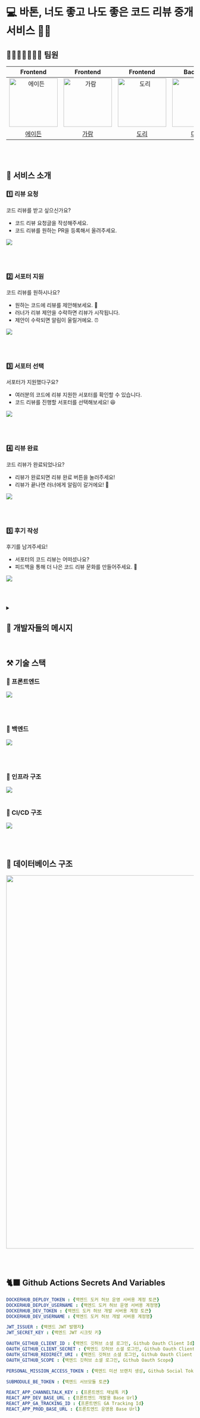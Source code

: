 # 💻 바톤, 너도 좋고 나도 좋은 코드 리뷰 중개 서비스 🏃‍♀️

<h2>👩‍👦‍👦👨‍👨‍👧‍👧 팀원</h2>

|                                       Frontend                                        |                                       Frontend                                        |                                       Frontend                                        |                                        Backend                                         |                                        Backend                                         |                                        Backend                                         |                                        Backend                                        |
|:-------------------------------------------------------------------------------------:|:-------------------------------------------------------------------------------------:|:-------------------------------------------------------------------------------------:|:--------------------------------------------------------------------------------------:|:--------------------------------------------------------------------------------------:|:--------------------------------------------------------------------------------------:|:-------------------------------------------------------------------------------------:|
| <img src="https://avatars.githubusercontent.com/u/62369936?v=4" width=130px alt="에이든"> | <img src="https://avatars.githubusercontent.com/u/116625502?v=4" width=130px alt="가람"> | <img src="https://avatars.githubusercontent.com/u/103256030?v=4" width=130px alt="도리"> | <img src="https://avatars.githubusercontent.com/u/39729721?v=4" width=130px alt="디투"/> | <img src="https://avatars.githubusercontent.com/u/83010167?v=4" width=130px alt="에단"/> | <img src="https://avatars.githubusercontent.com/u/82203978?v=4" width=130px alt="헤나"/> | <img src="https://avatars.githubusercontent.com/u/67318165?v=4" width=130px alt="주디"> |
|                          [에이든](https://github.com/gyeongza)                           |                            [가람](https://github.com/guridaek)                            |                         [도리](https://github.com/tkdrb12)                          |                             [디투](https://github.com/shb03323)                             |                          [에단](https://github.com/cookienc)                          |                           [헤나](https://github.com/hyena0608)                           |                           [주디](https://github.com/eunbii0213)                           |

<br><br>

<h2>🌺 서비스 소개</h2>

<h3>1️⃣ 리뷰 요청</h3>
<p>코드 리뷰를 받고 싶으신가요?</p>
<ul>
  <li>코드 리뷰 요청글을 작성해주세요.</li>
  <li>코드 리뷰를 원하는 PR을 등록해서 올려주세요.</li>
</ul>

<img src="https://github.com/woowacourse-teams/2023-baton/assets/39729721/20edcd1f-99b5-4b91-984a-e28065ccebae">

<br><br>

<h3>2️⃣ 서포터 지원</h3>
<p>코드 리뷰를 원하시나요?</p>
<ul>
  <li>원하는 코드에 리뷰를 제안해보세요. 📨</li>
  <li>러너가 리뷰 제안을 수락하면 리뷰가 시작됩니다.</li>
  <li>제안이 수락되면 알림이 울릴거에요. ⏰</li>
</ul>

<img src="https://github.com/woowacourse-teams/2023-baton/assets/39729721/278a63a1-28ce-4270-b67a-5446ae8ce598">

<br><br>

<h3>3️⃣ 서포터 선택</h3>
<p>서포터가 지원했다구요?</p>
<ul>
  <li>여러분의 코드에 리뷰 지원한 서포터를 확인할 수 있습니다.</li>
  <li>코드 리뷰를 진행할 서포터를 선택해보세요! 😆</li>
</ul>

<img src="https://github.com/woowacourse-teams/2023-baton/assets/39729721/d3026c2e-3b45-492e-99d8-36f4b523fa24">

<br><br>

<h3>4️⃣ 리뷰 완료</h3>
<p>코드 리뷰가 완료되었나요?</p>
<ul>
  <li>리뷰가 완료되면 리뷰 완료 버튼을 눌러주세요!</li>
  <li>리뷰가 끝나면 러너에게 알림이 갈거에요! 🔔</li>
</ul>

<img src="https://github.com/woowacourse-teams/2023-baton/assets/39729721/40a3470c-8653-4ad1-9cac-081c7f49ce30">

<br><br>

<h3>5️⃣ 후기 작성</h3>
<p>후기를 남겨주세요!</p>
<ul>
  <li>서포터의 코드 리뷰는 어떠셨나요?</li>
  <li>피드백을 통해 더 나은 코드 리뷰 문화를 만들어주세요. 💌</li>
</ul>

<img src="https://github.com/woowacourse-teams/2023-baton/assets/39729721/89661756-d0c6-4cbf-a6da-f962fa98fc07">

<br><br>

<details>
<summary> <h2>📄 개발자들의 메시지</h2> </summary>

### To. 개발자 지망생 🐣

혼자서 개발 공부를 하고 계신가요? 주변에 도와줄 개발자가 없으신가요?

강의로 배운 지식들을 막상 내 코드에 적용하다보면, 내가 지금 알맞게 적용하고 있는지 궁금해집니다.

그래서 코드 리뷰를 받아야겠다는 생각을 하고 보니, 주변에 딱히 부탁할 사람도 없고 '이 정도 코드를 리뷰 받아도 되는 건가?'라는 생각이 듭니다.

하지만 시중에 있는 멘토링 서비스들은 부담이 큽니다.

단건으로 코드를 봐줬으면 하는 것이지, 장기적으로 1대1 코칭을 받고 싶은 것은 아닙니다.

'바톤'은 이런 분들을 위해 만들었습니다.

'바톤'은 누구나 합리적인 가격으로 코드 리뷰를 받을 수 있는 서비스입니다.

코드 리뷰는 가격을 측정하기 어렵습니다.

누구는 코드의 복잡한 정도를 기준으로 할 수도 있고, 누구는 코드의 라인 수를 기준으로 삼습니다.

각자 가격을 매기는 기준이 천차만별이라 가격표도 만들기 어렵습니다.

그래서 '바톤'은 코드를 먼저 보여줍니다.

PR을 올리고, 간단한 설명과 함께 리뷰 요청 글을 작성합니다.

그걸 본 여러 개발자들이 각자의 기준으로 책정한 리뷰 금액을 제시합니다.

그러면 리뷰이는 제시한 사람들의 목록과 제시 금액을 확인할 수 있습니다.

또한 리뷰어의 활동 기록과 프로필 소개글을 확인할 수 있습니다. 원한다면 대화도 나눌 수 있습니다.

이러한 조건들을 고려하여, 최종적으로 받고 싶은 리뷰어에게 코드 리뷰를 받을 수 있습니다.

리뷰가 끝나면 상대방에 대한 후기를 남길 수 있습니다.

리뷰가 맘에 들었을 수도 있고, 부족한 점을 느꼈을 수도 있습니다.

그러한 점들을 후기로 남기면서 서로에게 좋은 영향을 줄 수 있습니다.

좋았던 점은 더 열심히 공부하게 되는 원동력이 될 것이고, 아쉬웠던 점은 이후 더 발전할 수 있는 계기를 만들어 줄 것입니다.

### To. 현직 개발자 🧑🏻‍💻

내가 가진 능력을 활용하여 본업 이외의 추가 수익을 얻고싶지 않으신가요?

게다가 그 일이 누군가 도움이 되는 일이라면 좋지 않을까요?

'바톤'이 도와드릴 수 있습니다.

'바톤'에는 다양한 개발자 지망생들이 코드 리뷰를 기다리고 있습니다.

딱히 모든 코드를 리뷰할 필요는 없습니다.

꾸준히 리뷰를 진행해도 되고, 가끔씩 용돈벌이를 위해 진행해도 상관없습니다.

내가 자신 있는 언어로 작성된 것들만 리뷰를 해도 되고, 아니면 익숙하지 않은 언어로 된 코드를 리뷰하며 역량을 키워도 됩니다.

리뷰를 시작하는 것은 어렵지 않습니다.

우선 어떤 코드인지 확인하고, 리뷰를 하고 싶은 마음이 생겼으면 리뷰이에게 메세지와 제시 금액을 남기면 됩니다.

제시 금액에 대한 명확한 기준은 없습니다.

리뷰이에게 제시한 금액에 대한 합당한 이유, 자신의 역량을 보여주기만 하면 문제없습니다.

코드 리뷰가 종료되고 나면, 리뷰이, 리뷰어는 서로에게 후기를 남기게 됩니다.

모든 후기는 기록으로 남아 본인을 증명하는 수단 중 하나가 될 것입니다.

통계가 쌓이면, 태도가 불량한 사람인지, 리뷰를 성실하게 하는 사람인지 확인할 수도 있습니다.

모든 것은 당신이 활용하기 나름입니다.

<br>

**_'바톤'은 성장하고 싶은 사람들을 모아 매칭을 도와주는 win-win 서비스입니다._**

**_당신도 이에 해당이 된다면, 와서 함께 win-win 하시죠!_**

<p style="text-align: right; font-weight: 700">From. 바톤 🏃🏿‍♀️🏃🏾</p>

</details>

<br>

<h2>⚒️ 기술 스택</h2>
<h3>🎨 프론트엔드</h4>
<img src="https://github.com/woowacourse-teams/2023-baton/assets/39729721/082a295a-d24d-458e-aa97-d7f341286595">

<br><br>

<h3>🐳 백엔드</h4>
<img src="https://github.com/woowacourse-teams/2023-baton/assets/39729721/57879630-42bc-4311-83f9-dc3c11cdaf14">

<br><br>

<h3>💸 인프라 구조</h3>
<img src="https://github.com/woowacourse-teams/2023-baton/assets/39729721/b94fd856-8538-4274-a17a-8d391d5b42f8">
<br><br>

<h3>💸 CI/CD 구조</h3>
<img src="https://github.com/woowacourse-teams/2023-baton/assets/39729721/235bea9a-0d33-487d-9466-d3b97e08405a">

<br><br>

<h2>💾 데이터베이스 구조</h2>
<img src="https://github.com/woowacourse-teams/2023-baton/assets/39729721/bfbe0596-e78d-411b-beb4-57c50aab4d10" width="1000">

<br><br>

<h2>🐈‍⬛ Github Actions Secrets And Variables</h2>

```yaml
DOCKERHUB_DEPLOY_TOKEN : {백엔드 도커 허브 운영 서버용 계정 토큰}
DOCKERHUB_DEPLOY_USERNAME : {백엔드 도커 허브 운영 서버용 계정명}
DOCKERHUB_DEV_TOKEN : {백엔드 도커 허브 개발 서버용 계정 토큰}
DOCKERHUB_DEV_USERNAME : {백엔드 도커 허브 개발 서버용 계정명}

JWT_ISSUER : {백엔드 JWT 발행자}
JWT_SECRET_KEY : {백엔드 JWT 시크릿 키}

OAUTH_GITHUB_CLIENT_ID : {백엔드 깃허브 소셜 로그인, Github Oauth Client Id}
OAUTH_GITHUB_CLIENT_SECRET : {백엔드 깃허브 소셜 로그인, Github Oauth Client Secret Key}
OAUTH_GITHUB_REDIRECT_URI : {백엔드 깃허브 소셜 로그인, Github Oauth Client Redirect Uri}
OAUTH_GITHUB_SCOPE : {백엔드 깃허브 소셜 로그인, Github Oauth Scope}

PERSONAL_MISSION_ACCESS_TOKEN : {백엔드 미션 브랜치 생성, Github Social Token}

SUBMODULE_BE_TOKEN : {백엔드 서브모듈 토큰}

REACT_APP_CHANNELTALK_KEY : {프론트엔드 채널톡 키}
REACT_APP_DEV_BASE_URL : {프론트엔드 개발용 Base Url}
REACT_APP_GA_TRACKING_ID : {프론트엔드 GA Tracking Id}
REACT_APP_PROD_BASE_URL : {프론트엔드 운영용 Base Url}
```
